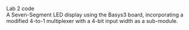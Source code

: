 Lab 2 code  
A Seven-Segment LED display using the Basys3 board, incorporating a modified 4-to-1 multiplexer with a 4-bit input width as a sub-module. 
